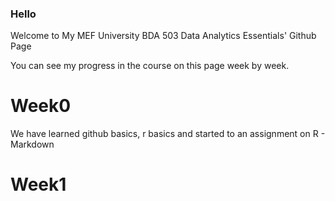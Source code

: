 ### Hello
Welcome to My MEF University BDA 503 Data Analytics Essentials' Github Page 

You can see my progress in the course on this page week by week.

# Week0

We have learned github basics, r basics and started to an assignment on R - Markdown

# Week1










